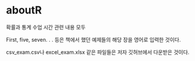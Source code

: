 # aboutR
확률과 통계 수업 시간 관련 내용 모두


First, five, seven. . . 등은 책에서 했던 예제들의 해당 장을 영어로 입력한 것이다.

csv_exam.csv나 excel_exam.xlsx 같은 파일들은 저자 깃허브에서 다운받은 것이다.
